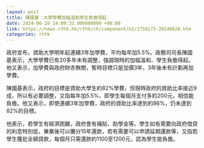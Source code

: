 ```yaml
---
layout: post
title: 陳國基：大學學費加幅溫和學生負擔得起
date: 2024-06-20 14:09:32.000000000 +08:00
link: https://news.rthk.hk/rthk/ch/component/k2/1758273-20240620.htm
categories: rthk
---
```


政府宣布，資助大學明年起連續3年加學費，平均每年加5.5%。政務司司長陳國基表示，大學學費已有20多年未有調整，強調現時的加幅溫和、學生負擔得起。他又表示，加學費與政府財赤無關，暫時目標只是加價3年，3年後未有計劃再加學費。

陳國基表示，政府的目標是資助大學生約82%學費，但現時政府的資助比率接近9成，所以有必要調整，又指每年加5.5%，即學生每個月支付多約200元，相信能負擔。他又表示，即使連續3年加學費，政府的資助比率達到約86%，仍未達到82%的目標。

他表示，若學生有經濟困難，政府會有補貼、助學金等。學生如有需要向政府借貸的利息特別低，畢業後可以攤分15年還款，若有需要可以申請延期還款等，又指若學生獲批全額貸款，每個月只需還款約1100至1200元，認為學生能負擔。
